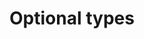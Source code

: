 ---
title: 'Optional types'
description: In Ballerina, optional types are built into the language, ensuring that optional types are explicitly handled, reducing the risk of null pointer exceptions and related bugs. <br>It seamlessly integrates with other data structures, such as records and objects, allowing easy handling of nullable fields within complex data structures. <br>In Java, nullable fields are typically handled using annotations or external libraries, which may require additional boilerplate code and can be error-prone. <br>With Ballerina's robust support for optional types, the separation of code from data is reinforced, enabling more reliable and efficient data-oriented programming.
---